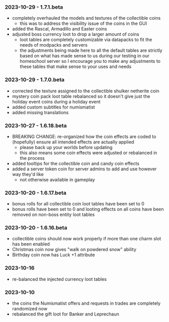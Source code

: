### 2023-10-29 - 1.7.1.beta

- completely overhauled the models and textures of the collectible coins
  - this was to address the visibility issue of the coins in the GUI
- added the Rascal, Armadillo and Easter coins
- adjusted boss currency loot to drop a larger amount of coins
  - loot tables are completely customizable via datapacks to fit the needs of modpacks and servers
  - the adjustments being made here to all the default tables are strictly based on what has made sense to us during our
    testing in our homeschool server so I encourage you to make any adjustments to these tables that make sense to your
    uses and needs

### 2023-10-29 - 1.7.0.beta

- corrected the texture assigned to the collectible shulker netherite coin
- mystery coin pack loot table rebalanced so it doesn't give just the holiday event coins during a holiday event
- added custom subtitles for numismatist
- added missing translations

### 2023-10-27 - 1.6.18.beta

- BREAKING CHANGE: re-organized how the coin effects are coded to (hopefully) ensure all intended effects are actually
  applied
  - please back up your worlds before updating
  - this also means some coin effects were adjusted or rebalanced in the process
- added tooltips for the collectible coin and candy coin effects
- added a server token coin for server admins to add and use however way they'd like
  - not otherwise available in gameplay

### 2023-10-20 - 1.6.17.beta

- bonus rolls for all collectible coin loot tables have been set to 0
- bonus rolls have been set to 0 and looting effects on all coins have been removed on non-boss entity loot tables

### 2023-10-20 - 1.6.16.beta

- collectible coins should now work properly if more than one charm slot has been enabled
- Christmas coin now gives "walk on powdered snow" ability
- Birthday coin now has Luck +1 attribute

### 2023-10-16

- re-balanced the injected currency loot tables

### 2023-10-10

- the coins the Numismatist offers and requests in trades are completely randomized now
- rebalanced the gift loot for Banker and Leprechaun